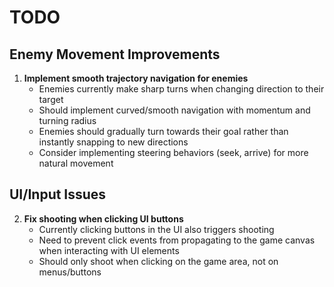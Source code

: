 # TODO

## Enemy Movement Improvements

1. **Implement smooth trajectory navigation for enemies**
   - Enemies currently make sharp turns when changing direction to their target
   - Should implement curved/smooth navigation with momentum and turning radius
   - Enemies should gradually turn towards their goal rather than instantly snapping to new directions
   - Consider implementing steering behaviors (seek, arrive) for more natural movement

## UI/Input Issues

2. **Fix shooting when clicking UI buttons**
   - Currently clicking buttons in the UI also triggers shooting
   - Need to prevent click events from propagating to the game canvas when interacting with UI elements
   - Should only shoot when clicking on the game area, not on menus/buttons